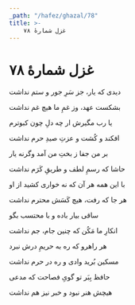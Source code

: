 ```yaml
---
_path: "/hafez/ghazal/78"
title: >-
    غزل شمارهٔ ۷۸
---
```

# غزل شمارهٔ ۷۸

<div class="b" id="bn1"><div class="m1"><p>دیدی که یار، جز سَرِ جور و ستم نداشت</p></div>
<div class="m2"><p>بشکست عهد، وز غمِ ما هیچ غم نداشت</p></div></div>
<div class="b" id="bn2"><div class="m1"><p>یا رب مگیرش ار چه دلِ چون کبوترم</p></div>
<div class="m2"><p>افکند و کُشت و عزتِ صیدِ حرم نداشت</p></div></div>
<div class="b" id="bn3"><div class="m1"><p>بر من جفا ز بختِ من آمد وگرنه یار</p></div>
<div class="m2"><p>حاشا که رسمِ لطف و طریقِ کَرَم نداشت</p></div></div>
<div class="b" id="bn4"><div class="m1"><p>با این همه هر آن که نه خواری کشید از او</p></div>
<div class="m2"><p>هر جا که رفت، هیچ کَسَش محترم نداشت</p></div></div>
<div class="b" id="bn5"><div class="m1"><p>ساقی بیار باده و با محتسب بگو</p></div>
<div class="m2"><p>انکارِ ما مَکُن که چنین جام، جم نداشت</p></div></div>
<div class="b" id="bn6"><div class="m1"><p>هر راهرو که ره به حریمِ درش نبرد</p></div>
<div class="m2"><p>مسکین بُرید وادی و ره در حرم نداشت</p></div></div>
<div class="b" id="bn7"><div class="m1"><p>حافظ بِبَر تو گویِ فصاحت که مدعی</p></div>
<div class="m2"><p>هیچش هنر نبود و خبر نیز هم نداشت</p></div></div>
